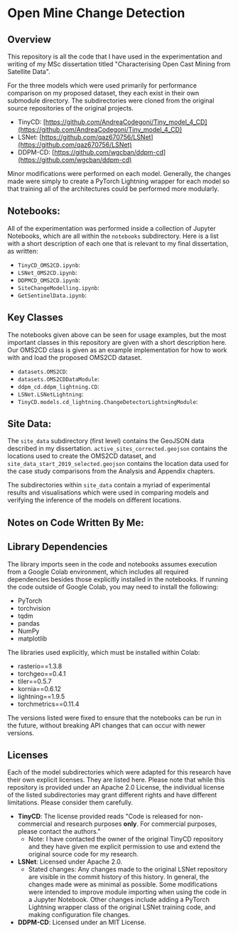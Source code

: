 # Open Mine Change Detection

## Overview

This repository is all the code that I have used in the experimentation and writing of my MSc dissertation titled "Characterising Open Cast Mining
from Satellite Data". 

For the three models which were used primarily for performance comparison on my proposed dataset, they each exist in their own submodule directory. The subdirectories were cloned from the original source repositories of the original projects.

- TinyCD:  [https://github.com/AndreaCodegoni/Tiny_model_4_CD](https://github.com/AndreaCodegoni/Tiny_model_4_CD)
- LSNet: [https://github.com/qaz670756/LSNet](https://github.com/qaz670756/LSNet)
- DDPM-CD: [https://github.com/wgcban/ddpm-cd](https://github.com/wgcban/ddpm-cd)

Minor modifications were performed on each model. Generally, the changes made were simply to create a PyTorch Lightning wrapper for each model so that training all of the architectures could be performed more modularly. 

## Notebooks: 

All of the experimentation was performed inside a collection of Jupyter Notebooks, which are all within the `notebooks` subdirectory. Here is a list with a short description of each one that is relevant to my final dissertation, as written:

- `TinyCD_OMS2CD.ipynb`:
- `LSNet_OMS2CD.ipynb`:
- `DDPMCD_OMS2CD.ipynb`:
- `SiteChangeModelling.ipynb`:
- `GetSentinelData.ipynb`:

## Key Classes

The notebooks given above can be seen for usage examples, but the most important classes in this repository are given with a short description here. Our OMS2CD class is given as an example implementation for how to work with and load the proposed OMS2CD dataset.

- `datasets.OMS2CD`: 
- `datasets.OMS2CDDataModule`:
- `ddpm_cd.ddpm_lightning.CD`:
- `LSNet.LSNetLightning`:
- `TinyCD.models.cd_lightning.ChangeDetectorLightningModule`:

## Site Data: 

The `site_data` subdirectory (first level) contains the GeoJSON data described in my dissertation. `active_sites_corrected.geojson` contains the locations used to create the OMS2CD dataset, and `site_data_start_2019_selected.geojson` contains the location data used for the case study comparisons from the Analysis and Appendix chapters.

The subdirectories within `site_data` contain a myriad of experimental results and visualisations which were used in comparing models and verifying the inference of the models on different locations.

## Notes on Code Written By Me:



## Library Dependencies

The library imports seen in the code and notebooks assumes execution from a Google Colab environment, which includes all required dependencies besides those explicitly installed in the notebooks. If running the code outside of Google Colab, you may need to install the following: 
- PyTorch
- torchvision
- tqdm
- pandas
- NumPy
- matplotlib

The libraries used explicitly, which must be installed within Colab: 
- rasterio==1.3.8
- torchgeo==0.4.1
- tiler==0.5.7
- kornia==0.6.12
- lightning==1.9.5
- torchmetrics==0.11.4

The versions listed were fixed to ensure that the notebooks can be run in the future, without breaking API changes that can occur with newer versions. 

## Licenses

Each of the model subdirectories which were adapted for this research have their own explicit licenses. They are listed here. Please note that while this repository is provided under an Apache 2.0 License, the individual license of the listed subdirectories may grant different rights and have different limitations. Please consider them carefully.

- **TinyCD**: The license provided reads "Code is released for non-commercial and research purposes **only**. For commercial purposes, please contact the authors." 
  - Note: I have contacted the owner of the original TinyCD repository and they have given me explicit permission to use and extend the original source code for my research.
- **LSNet**: Licensed under Apache 2.0. 
  - Stated changes: Any changes made to the original LSNet repository are visible in the commit history of this history. In general, the changes made were as minimal as possible. Some modifications were intended to improve module importing when using the code in a Jupyter Notebook. Other changes include adding a PyTorch Lightning wrapper class of the original LSNet training code, and making configuration file changes.
- **DDPM-CD**: Licensed under an MIT License.